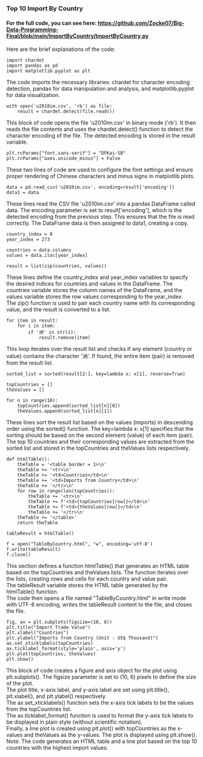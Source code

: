 ### Top 10 Import By Country
#### For the full code, you can see here: https://github.com/Zocke07/Big-Data-Programming-Final/blob/main/ImportByCountry/ImportByCountry.py  
Here are the brief explanations of the code:  
```
import chardet
import pandas as pd
import matplotlib.pyplot as plt
```
The code imports the necessary libraries: chardet for character encoding detection, pandas for data manipulation and analysis, and matplotlib.pyplot for data visualization.  
```
with open('u2010im.csv', 'rb') as file:
    result = chardet.detect(file.read())
```
This block of code opens the file 'u2010im.csv' in binary mode ('rb'). It then reads the file contents and uses the chardet.detect() function to detect the character encoding of the file. The detected encoding is stored in the result variable.  
```
plt.rcParams["font.sans-serif"] = "DFKai-SB"
plt.rcParams["axes.unicode_minus"] = False
```
These two lines of code are used to configure the font settings and ensure proper rendering of Chinese characters and minus signs in matplotlib plots.  
```
data = pd.read_csv('u2010im.csv', encoding=result['encoding'])
data1 = data
```
These lines read the CSV file 'u2010im.csv' into a pandas DataFrame called data. The encoding parameter is set to result['encoding'], which is the detected encoding from the previous step. This ensures that the file is read correctly. The DataFrame data is then assigned to data1, creating a copy.  
```
country_index = 0
year_index = 273

countries = data.columns
values = data.iloc[year_index]

result = list(zip(countries, values))
```
These lines define the country_index and year_index variables to specify the desired indices for countries and values in the DataFrame. The countries variable stores the column names of the DataFrame, and the values variable stores the row values corresponding to the year_index.  
The zip() function is used to pair each country name with its corresponding value, and the result is converted to a list.  
```
for item in result:
    for i in item:
        if '洲' in str(i):
            result.remove(item)
```
This loop iterates over the result list and checks if any element (country or value) contains the character '洲'. If found, the entire item (pair) is removed from the result list.  
```
sorted_list = sorted(result[2:], key=lambda x: x[1], reverse=True)

topCountries = []
theValues = []

for n in range(10):
    topCountries.append(sorted_list[n][0])
    theValues.append(sorted_list[n][1])
```
These lines sort the result list based on the values (imports) in descending order using the sorted() function. The key=lambda x: x[1] specifies that the sorting should be based on the second element (value) of each item (pair).  
The top 10 countries and their corresponding values are extracted from the sorted list and stored in the topCountries and theValues lists respectively.  
```
def htmlTable():
    theTable = '<table border = 1>\n'
    theTable += '<tr>\n'
    theTable += '<td>Countries</td>\n'
    theTable += '<td>Imports from Country</td>\n'
    theTable += '</tr>\n'
    for row in range(len(topCountries)):
        theTable += '<tr>\n'
        theTable += f'<td>{topCountries[row]}</td>\n'
        theTable += f'<td>{theValues[row]}</td>\n'
        theTable += '</tr>\n'
    theTable += '</table>'
    return theTable

tableResult = htmlTable()

f = open("TableByCountry.html", "w", encoding='utf-8')
f.write(tableResult)
f.close()
```
This section defines a function htmlTable() that generates an HTML table based on the topCountries and theValues lists. The function iterates over the lists, creating rows and cells for each country and value pair.  
The tableResult variable stores the HTML table generated by the htmlTable() function.  
The code then opens a file named "TableByCountry.html" in write mode with UTF-8 encoding, writes the tableResult content to the file, and closes the file.  
```
fig, ax = plt.subplots(figsize=(10, 6))
plt.title("Import Trade Value")
plt.xlabel("Countries")
plt.ylabel("Imports from Country (Unit : US$ Thousand)")
ax.set_xticklabels(topCountries)
ax.ticklabel_format(style='plain', axis='y')
plt.plot(topCountries, theValues)
plt.show()
```
This block of code creates a figure and axis object for the plot using plt.subplots(). The figsize parameter is set to (10, 6) pixels to define the size of the plot.  
The plot title, x-axis label, and y-axis label are set using plt.title(), plt.xlabel(), and plt.ylabel() respectively.  
The ax.set_xticklabels() function sets the x-axis tick labels to be the values from the topCountries list.  
The ax.ticklabel_format() function is used to format the y-axis tick labels to be displayed in plain style (without scientific notation).  
Finally, a line plot is created using plt.plot() with topCountries as the x-values and theValues as the y-values. The plot is displayed using plt.show().  
Note: The code generates an HTML table and a line plot based on the top 10 countries with the highest import values.  
